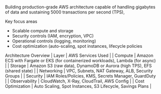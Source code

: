 Building production-grade AWS architecture capable of handling gigabytes of data and sustaining 5000 transactions per second (TPS), 

Key focus areas
- Scalable compute and storage
- Security controls (IAM, encryption, VPC)
- Operational controls (logging, monitoring)
- Cost optimization (auto-scaling, spot instances, lifecycle policies


Architecture Overview
| Layer | AWS Services Used | 
| Compute | Amazon ECS with Fargate or EKS (for containerized workloads), Lambda (for async) | 
| Storage | Amazon S3 (raw data), DynamoDB or Aurora (high TPS), EFS (shared state) | 
| Networking | VPC, Subnets, NAT Gateway, ALB, Security Groups | 
| Security | IAM Roles/Policies, KMS, Secrets Manager, GuardDuty | 
| Observability | CloudWatch, X-Ray, CloudTrail, AWS Config | 
| Cost Optimization | Auto Scaling, Spot Instances, S3 Lifecycle, Savings Plans | 




